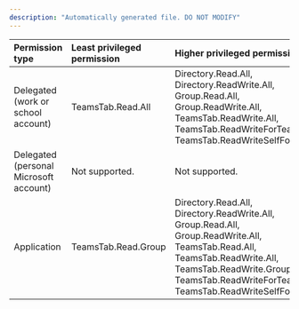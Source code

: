 ```yaml
---
description: "Automatically generated file. DO NOT MODIFY"
---
```


|Permission type|Least privileged permission|Higher privileged permissions|
|:---|:---|:---|
|Delegated (work or school account)|TeamsTab.Read.All|Directory.Read.All, Directory.ReadWrite.All, Group.Read.All, Group.ReadWrite.All, TeamsTab.ReadWrite.All, TeamsTab.ReadWriteForTeam, TeamsTab.ReadWriteSelfForTeam|
|Delegated (personal Microsoft account)|Not supported.|Not supported.|
|Application|TeamsTab.Read.Group|Directory.Read.All, Directory.ReadWrite.All, Group.Read.All, Group.ReadWrite.All, TeamsTab.Read.All, TeamsTab.ReadWrite.All, TeamsTab.ReadWrite.Group, TeamsTab.ReadWriteForTeam.All, TeamsTab.ReadWriteSelfForTeam.All|

